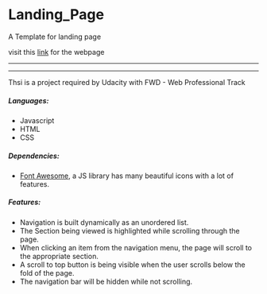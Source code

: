 # Landing_Page
A Template for landing page

visit this [link](https://atarek12.github.io/Landing_Page/) for the webpage


___
***

Thsi is a project required by Udacity with FWD - Web Professional Track 

##### Languages:
- Javascript 
- HTML
- CSS 

##### Dependencies:
- [Font Awesome](https://fontawesome.com/), a JS library has many beautiful icons with a lot of features.

##### Features:
- Navigation is built dynamically as an unordered list.
- The Section being viewed is highlighted while scrolling through the page.
- When clicking an item from the navigation menu, the page will scroll to the appropriate section.
- A scroll to top button is being visible when the user scrolls below the fold of the page.
- The navigation bar will be hidden while not scrolling.



